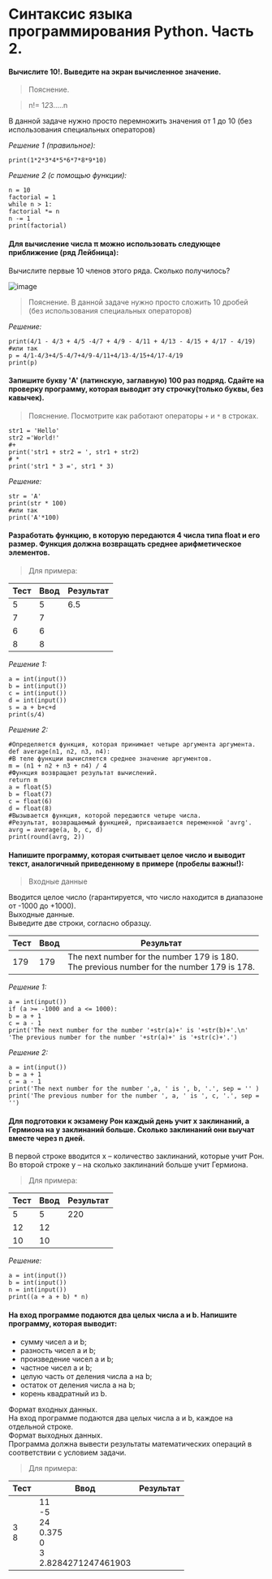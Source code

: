 # Синтаксис языка программирования Python. Часть 2.
#### Вычислите 10!. Выведите на экран вычисленное значение.
> Пояснение.

> n!= 1*2*3.....n

В данной задаче нужно просто перемножить значения от 1 до 10 (без использования специальных операторов)

*Решение 1 (правильное):*
```
print(1*2*3*4*5*6*7*8*9*10)
```
*Решение 2 (с помощью функции):*
```
n = 10
factorial = 1
while n > 1:
factorial *= n
n -= 1
print(factorial)
``` 

#### Для вычисление числа π можно использовать следующее приближение (ряд Лейбница):
Вычислите первые 10 членов этого ряда. Сколько получилось?

![image](https://github.com/tvgVita69/python_begin/assets/98489171/88568d9b-78e0-4f91-aca4-3464f0878d85)

> Пояснение. В данной задаче нужно просто сложить 10 дробей (без использования специальных операторов)

*Решение:*
```
print(4/1 - 4/3 + 4/5 -4/7 + 4/9 - 4/11 + 4/13 - 4/15 + 4/17 - 4/19)
#или так
p = 4/1-4/3+4/5-4/7+4/9-4/11+4/13-4/15+4/17-4/19
print(p)
```

#### Запишите букву 'A' (латинскую, заглавную) 100 раз подряд. Сдайте на проверку программу, которая выводит эту строчку(только буквы, без кавычек).
> Пояснение. Посмотрите как работают операторы ``+`` и ``*`` в строках.
```
str1 = 'Hello'
str2 ='World!'
#+
print('str1 + str2 = ', str1 + str2)
# *
print('str1 * 3 =', str1 * 3)
```

*Решение:*
```
str = 'A'
print(str * 100)
#или так
print('A'*100)
```

#### Разработать функцию, в которую передаются 4 числа типа float и его размер. Функция должна возвращать среднее арифметическое элементов.

> Для примера:

Тест | Ввод | Результат
-----|------|----------
5    |5     |6.5 
7    |7     |
6    |6     |   
8    |8     |

*Решение 1:*
```
a = int(input())
b = int(input())
c = int(input())
d = int(input())
s = a + b+c+d
print(s/4)
``` 

*Решение 2:*
```
#Определяется функция, которая принимает четыре аргумента аргумента.
def average(n1, n2, n3, n4):
#В теле функции вычисляется среднее значение аргументов.
m = (n1 + n2 + n3 + n4) / 4
#Функция возвращает результат вычислений.
return m
a = float(5)
b = float(7)
c = float(6)
d = float(8)
#Вызывается функция, которой передаются четыре числа.
#Результат, возвращаемый функцией, присваивается переменной 'avrg'.
avrg = average(a, b, c, d)
print(round(avrg, 2))
```

#### Напишите программу, которая считывает целое число и выводит текст, аналогичный приведенному в примере (пробелы важны!):

> Входные данные

Вводится целое число (гарантируется, что число находится в диапазоне от -1000 до +1000).<br>
Выходные данные.<br>
Выведите две строки, согласно образцу.

Тест | Ввод | Результат
-----|------|----------
179  |179   | The next number for the number 179 is 180.<br> The previous number for the number 179 is 178.

*Решение 1:*
```
a = int(input())
if (a >= -1000 and a <= 1000):
b = a + 1
c = a - 1
print('The next number for the number '+str(a)+' is '+str(b)+'.\n'
'The previous number for the number '+str(a)+' is '+str(c)+'.')
```
*Решение 2:*
```
a = int(input())
b = a + 1
c = a - 1
print('The next number for the number ',a, ' is ', b, '.', sep = '' )
print('The previous number for the number ', a, ' is ', c, '.', sep = '')
```

#### Для подготовки к экзамену Рон каждый день учит x заклинаний, а Гермиона на y заклинаний больше. Сколько заклинаний они выучат вместе через n дней.
В первой строке вводится x – количество заклинаний, которые учит Рон.<br>
Во второй строке y – на сколько заклинаний больше учит Гермиона.<br>

> Для примера:

Тест | Ввод | Результат
-----|------|----------
5    |5     |220 
12   |12    |
10   |10    | 

*Решение:*
```
a = int(input())
b = int(input())
n = int(input())
print((a + a + b) * n)
```

#### На вход программе подаются два целых числа a и b. Напишите программу, которая выводит:
- сумму чисел a и b;
- разность чисел a и b;
- произведение чисел a и b;
- частное чисел a и b;
- целую часть от деления числа a на b;
- остаток от деления числа a на b;
- корень квадратный из b.

Формат входных данных.<br>
На вход программе подаются два целых числа a и b, каждое на отдельной строке.<br>
Формат выходных данных.<br>
Программа должна вывести результаты математических операций в соответствии с условием задачи.<br>

> Для примера:

Тест  | Ввод | Результат
------|------|----------
3<br>8|11<br>-5<br>24<br>0.375<br>0<br>3<br>2.8284271247461903<br>         



























